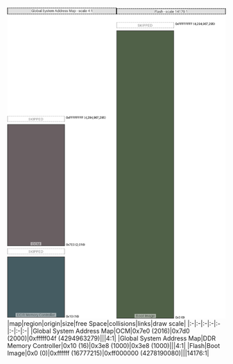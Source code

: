 ![memory map diagram](A7_region_freespace_exceeds_height-higher_maxaddress_set_redux.png)
|map|region|origin|size|free Space|collisions|links|draw scale|
|:-|:-|:-|:-|:-|:-|:-|:-|
|Global System Address Map|<span style='color:(56, 43, 47)'>OCM</span>|0x7e0 (2016)|0x7d0 (2000)|0xfffff04f (4294963279)|||4:1|
|Global System Address Map|<span style='color:(8, 39, 46)'>DDR Memory Controller</span>|0x10 (16)|0x3e8 (1000)|0x3e8 (1000)|||4:1|
|Flash|<span style='color:(22, 45, 12)'>Boot Image</span>|0x0 (0)|0xffffff (16777215)|0xff000000 (4278190080)|||14176:1|
